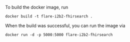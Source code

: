 To build the docker image, run
```
docker build -t flare-i2b2-fhirsearch .
```

When the build was successful, you can run the image via
```
docker run -d -p 5000:5000 flare-i2b2-fhirsearch
```
